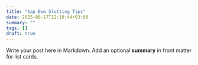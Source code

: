 ```yaml
---
title: "Sap Ewm Slotting Tips"
date: 2025-08-17T12:10:44+03:00
summary: ""
tags: []
draft: true
---
```

Write your post here in Markdown. Add an optional **summary** in front matter for list cards.
